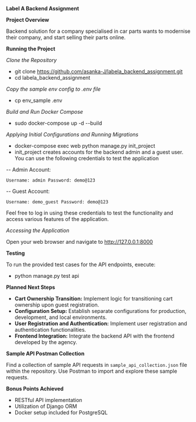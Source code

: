 **Label A Backend Assignment**

**Project Overview**

Backend solution for a company specialised in car parts wants to modernise their company, and start selling their parts online. 

**Running the Project**

*Clone the Repository*

- git clone https://github.com/asanka-J/labela_backend_assignment.git
- cd labela_backend_assignment

*Copy the sample env config to .env file*

- cp env_sample .env


*Build and Run Docker Compose*

- sudo docker-compose up -d --build

*Applying Initial Configurations and Running Migrations*

- docker-compose exec web python manage.py init_project
- init_project creates accounts for the backend admin and a guest user. You can use the following credentials to test the application

-- Admin Account:

    Username: admin Password: demo@123
-- Guest Account:

    Username: demo_guest Password: demo@123
Feel free to log in using these credentials to test the functionality and access various features of the application.


*Accessing the Application*

Open your web browser and navigate to http://127.0.0.1:8000

**Testing**

To run the provided test cases for the API endpoints, execute:

- python manage.py test api

**Planned Next Steps**

- **Cart Ownership Transition:** Implement logic for transitioning cart ownership upon guest registration.
- **Configuration Setup:** Establish separate configurations for production, development, and local environments.
- **User Registration and Authentication:** Implement user registration and authentication functionalities.
- **Frontend Integration:** Integrate the backend API with the frontend developed by the agency.

**Sample API Postman Collection**

Find a collection of sample API requests in `sample_api_collection.json` file within the repository. Use Postman to import and explore these sample requests.

**Bonus Points Achieved**

- RESTful API implementation
- Utilization of Django ORM
- Docker setup included for PostgreSQL
 